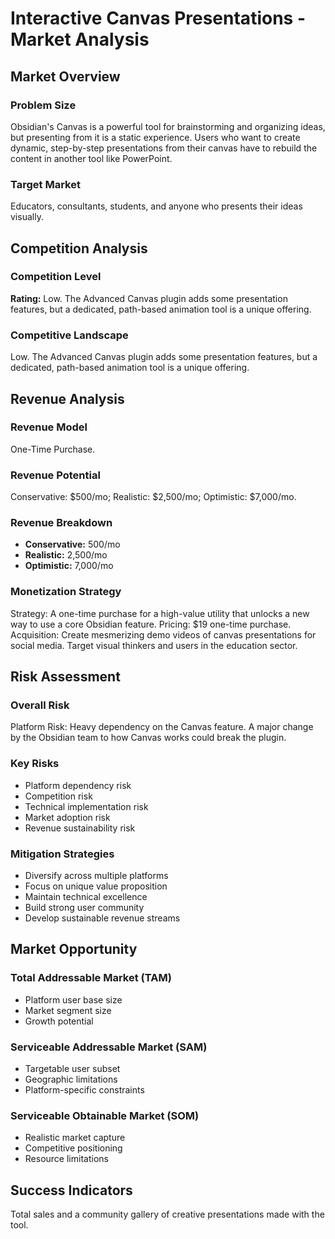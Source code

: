 # Interactive Canvas Presentations - Market Analysis

## Market Overview

### Problem Size
Obsidian's Canvas is a powerful tool for brainstorming and organizing ideas, but presenting from it is a static experience. Users who want to create dynamic, step-by-step presentations from their canvas have to rebuild the content in another tool like PowerPoint.

### Target Market
Educators, consultants, students, and anyone who presents their ideas visually.

## Competition Analysis

### Competition Level
**Rating:** Low. The Advanced Canvas plugin adds some presentation features, but a dedicated, path-based animation tool is a unique offering.

### Competitive Landscape
Low. The Advanced Canvas plugin adds some presentation features, but a dedicated, path-based animation tool is a unique offering.

## Revenue Analysis

### Revenue Model
One-Time Purchase.

### Revenue Potential
Conservative: $500/mo; Realistic: $2,500/mo; Optimistic: $7,000/mo.

### Revenue Breakdown
- **Conservative:** 500/mo
- **Realistic:** 2,500/mo
- **Optimistic:** 7,000/mo

### Monetization Strategy
Strategy: A one-time purchase for a high-value utility that unlocks a new way to use a core Obsidian feature. Pricing: $19 one-time purchase. Acquisition: Create mesmerizing demo videos of canvas presentations for social media. Target visual thinkers and users in the education sector.

## Risk Assessment

### Overall Risk
Platform Risk: Heavy dependency on the Canvas feature. A major change by the Obsidian team to how Canvas works could break the plugin.

### Key Risks
- Platform dependency risk
- Competition risk
- Technical implementation risk
- Market adoption risk
- Revenue sustainability risk

### Mitigation Strategies
- Diversify across multiple platforms
- Focus on unique value proposition
- Maintain technical excellence
- Build strong user community
- Develop sustainable revenue streams

## Market Opportunity

### Total Addressable Market (TAM)
- Platform user base size
- Market segment size
- Growth potential

### Serviceable Addressable Market (SAM)
- Targetable user subset
- Geographic limitations
- Platform-specific constraints

### Serviceable Obtainable Market (SOM)
- Realistic market capture
- Competitive positioning
- Resource limitations

## Success Indicators
Total sales and a community gallery of creative presentations made with the tool.
